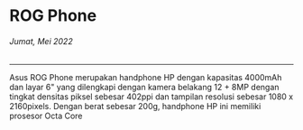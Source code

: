 # ROG Phone
###### Jumat, Mei 2022

---

Asus ROG Phone merupakan handphone HP dengan kapasitas 4000mAh dan layar 6" yang dilengkapi dengan kamera belakang 12 + 8MP dengan tingkat densitas piksel sebesar 402ppi dan tampilan resolusi sebesar 1080 x 2160pixels. Dengan berat sebesar 200g, handphone HP ini memiliki prosesor Octa Core
